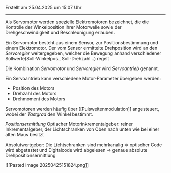 Erstellt am 25.04.2025 um 15:07 Uhr

---
Als Servomotor werden spezielle Elektromotoren bezeichnet, die die Kontrolle der Winkelposition ihrer Motorwelle sowie der Drehgeschwindigkeit und Beschleunigung erlauben.

Ein Servomotor besteht aus einem Sensor, zur Positionsbestimmung und einem Elektromotor.
Der vom Sensor ermittelte Drehposition wird an den _Servoregler_ weitergegeben, welcher die Bewegung anhand verschiedener Sollwerte(Soll-Winkelpos., Soll-Drehzahl...) regelt

Die Kombination _Servomotor_ und _Servoregler_ wird _Servoantrieb_ genannt.

Ein Servoantrieb kann verschiedene Motor-Parameter übergeben werden:
- Position des Motors
- Drehzahl des Motors
- Drehmoment des Motors

Servomotoren werden häufig über [[Pulsweitenmodulation]] angesteuert, wobei der _Tastgrad_ den Winkel bestimmt.


_Positionsermittlung_
Optischer Motorinkrementalgeber: reiner Inkrementalgeber, der Lichtschranken von Oben nach unten wie bei einer alten Maus besitzt

Absolutwertgeber: Die Lichtschranken sind mehrkanalig => optischer Code wird abgetastet und Digitalcode wird abgelesen => genaue absolute Drehpositionsermittlung

![[Pasted image 20250425151824.png]]
